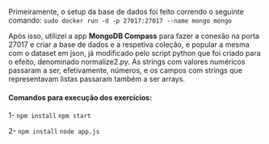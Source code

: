 Primeiramente, o setup da base de dados foi feito correndo o seguinte comando:
`sudo docker run -d -p 27017:27017 --name mongo mongo`

Após isso, utilizei a app **MongoDB Compass** para fazer a conexão na porta 27017 e criar a base de dados e a respetiva coleção, e popular a mesma com o dataset em json, já modificado pelo script python que foi criado para o efeito, denominado normalize2.py. As strings com valores numéricos passaram a ser, efetivamente, números, e os campos com strings que representavam listas passaram também a ser arrays.

#### Comandos para execução dos exercícios:
1-
`npm install`
`npm start`

2-
`npm install`
`node app.js`


